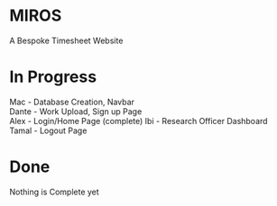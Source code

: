 # MIROS

A Bespoke Timesheet Website
# In Progress
Mac - Database Creation, Navbar\
Dante - Work Upload, Sign up Page\
Alex - Login/Home Page (complete)
Ibi - Research Officer Dashboard\
Tamal - Logout Page
# Done
Nothing is Complete yet
